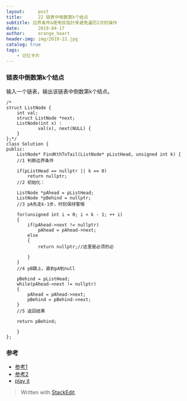```yaml
---
layout:     post
title:      22 链表中倒数第k个结点
subtitle: 边界条件&使用双指针来避免遍历2次的操作
date:       2019-04-17
author:     orange_heart
header-img: img/2019-22.jpg
catalog: true
tags:
    - 记忆卡片
---
```


### 链表中倒数第k个结点


输入一个链表，输出该链表中倒数第k个结点。

```objc
/*
struct ListNode {
	int val;
	struct ListNode *next;
	ListNode(int x) :
			val(x), next(NULL) {
	}
};*/
class Solution {
public:
    ListNode* FindKthToTail(ListNode* pListHead, unsigned int k) {  
    //1 判断边界条件
    
    if(pListHead == nullptr || k == 0)
        return nullptr;  
    //2 初始化：

    ListNode *pAhead = pListHead;
    ListNode *pBehind = nullptr;  
    //3 pA先走k-1步，时刻保持警惕

    for(unsigned int i = 0; i < k - 1; ++ i)
    {
        if(pAhead->next != nullptr)
            pAhead = pAhead->next;
        else
        {
            return nullptr;//这里是必须的必
            
        }
    }  
    //4 pB跟上，直到pA到null

    pBehind = pListHead;
    while(pAhead->next != nullptr)
    {
        pAhead = pAhead->next;
        pBehind = pBehind->next;
    }  
    //5 返回结果

    return pBehind;
    
    }
};
```
### 参考

- [参考1](https://github.com/zhedahht/CodingInterviewChinese2)
- [参考2](https://github.com/gatieme/CodingInterviews)
- [play it](https://www.nowcoder.com/practice/529d3ae5a407492994ad2a246518148a?tpId=13&tqId=11167&rp=1&ru=%2Fta%2Fcoding-interviews&qru=%2Fta%2Fcoding-interviews%2Fquestion-ranking)



> Written with [StackEdit](https://stackedit.io/).

<head>
    <script src="https://cdn.mathjax.org/mathjax/latest/MathJax.js?config=TeX-AMS-MML_HTMLorMML" type="text/javascript"></script>
    <script type="text/x-mathjax-config">
        MathJax.Hub.Config({
            tex2jax: {
            skipTags: ['script', 'noscript', 'style', 'textarea', 'pre'],
            inlineMath: [['$','$']]
            }
        });
    </script>
</head>
<!--stackedit_data:
eyJoaXN0b3J5IjpbMTEzNDc1MzkyMV19
-->
